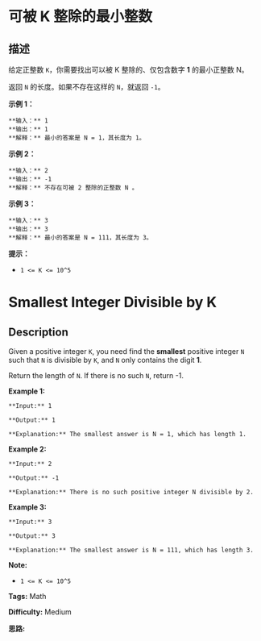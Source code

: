 # 可被 K 整除的最小整数

## 描述

给定正整数 `K`，你需要找出可以被 K 整除的、仅包含数字 **1** 的最小正整数 N。

返回 `N` 的长度。如果不存在这样的 `N`，就返回 `-1`。



**示例 1：**

    
    
    **输入：** 1
    **输出：** 1
    **解释：** 最小的答案是 N = 1，其长度为 1。

**示例 2：**

    
    
    **输入：** 2
    **输出：** -1
    **解释：** 不存在可被 2 整除的正整数 N 。

**示例 3：**

    
    
    **输入：** 3
    **输出：** 3
    **解释：** 最小的答案是 N = 111，其长度为 3。



**提示：**

  * `1 <= K <= 10^5`



# Smallest Integer Divisible by K

## Description



Given a positive integer `K`, you need find the **smallest**  positive integer `N` such that `N` is divisible by `K`, and `N` only contains the digit **1**.

Return the length of `N`.  If there is no such `N`, return -1.



**Example 1:**

    
    
    **Input:** 1
    **Output:** 1
    **Explanation:** The smallest answer is N = 1, which has length 1.

**Example 2:**

    
    
    **Input:** 2
    **Output:** -1
    **Explanation:** There is no such positive integer N divisible by 2.

**Example 3:**

    
    
    **Input:** 3
    **Output:** 3
    **Explanation:** The smallest answer is N = 111, which has length 3.



**Note:**

  * `1 <= K <= 10^5`


**Tags:** Math

**Difficulty:** Medium

**思路:**
